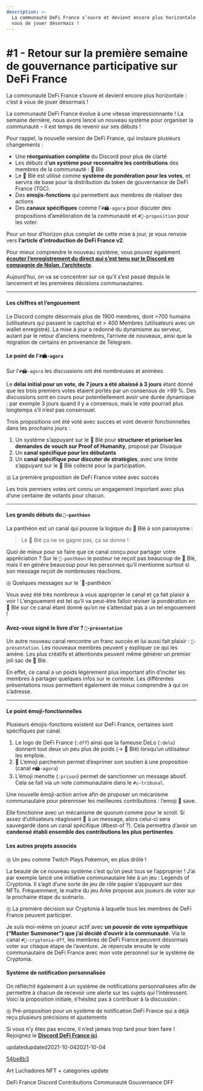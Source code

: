 ```yaml
---
description: >-
  La communauté DeFi France s’ouvre et devient encore plus horizontale : c’est à
  vous de jouer désormais !
---
```


# #1 - Retour sur la première semaine de gouvernance participative sur DeFi France

La communauté DeFi France s’ouvre et devient encore plus horizontale : c’est à vous de jouer désormais !

La communauté DeFi France évolue à une vitesse impressionnante ! La semaine dernière, nous avons lancé un nouveau système pour organiser la communauté – il est temps de revenir sur ses débuts !

Pour rappel, la nouvelle version de DeFi France, qui instaure plusieurs changements :

* Une **réorganisation complète** du Discord pour plus de clarté
* Les débuts d’**un système pour reconnaître les contributions** des membres de la communauté : 🌾 Blé
* Le 🌾 Blé est utilisé comme **système de pondération pour les votes**, et servira de base pour la distribution du token de gouvernance de DeFi France (TGC).
* Des **emojis-fonctions** qui permettent aux membres de réaliser des actions
* Des **canaux spécifiques** comme l'`#🏟-agora` pour discuter des propositions d’amélioration de la communauté et `#📜-proposition` pour les voter.

Pour un tour d’horizon plus complet de cette mise à jour, je vous renvoie vers **l’article d’introduction de DeFi France v2**.

Pour mieux comprendre le nouveau système, vous pouvez également [**écouter l’enregistrement du direct qui s’est tenu sur le Discord en compagnie de Nolan, l’architecte**](https://www.youtube.com/watch?v=fMpYQYXBrfA).

Aujourd’hui, on va se concentrer sur ce qu’il s’est passé depuis le lancement et les premières décisions communautaires.

***

#### Les chiffres et l’engouement <a href="les-chiffres-et-lengouement" id="les-chiffres-et-lengouement"></a>

Le Discord compte désormais plus de 1900 membres, dont >700 humains (utilisateurs qui passent le captcha) et > 400 Membres (utilisateurs avec un wallet enregistré). La mise à jour a redonné du dynamisme au serveur, autant par le retour d’anciens membres, l’arrivée de nouveaux, ainsi que la migration de certains en provenance de Telegram.

#### Le point de l'`#🏟-agora` <a href="le-point-de-l-agora" id="le-point-de-l-agora"></a>

Sur l'`#🏟-agora` les discussions ont été nombreuses et animées.

Le **délai initial pour un vote, de 7 jours a été abaissé à 3 jours** étant donné que les trois premiers votes étaient portés par un consensus de >99 %. Des discussions sont en cours pour potentiellement avoir une durée dynamique : par exemple 3 jours quand il y a consensus, mais le vote pourrait plus longtemps s’il n’est pas consensuel.

Trois propositions ont été voté avec succès et vont devenir fonctionnelles dans les prochains jours :

1. Un système s’appuyant sur le 🌾 Blé pour **structurer et prioriser les demandes de vouch sur Proof of Humanity**, proposé par Disiaque
2. Un **canal spécifique pour les débutants**
3. Un **canal spécifique pour discuter de stratégies**, avec une limite s’appuyant sur le 🌾 Blé collecté pour la participation.

◎ La première proposition de DeFi France votée avec succès

Les trois permiers votes ont connu un engagement important avec plus d’une centaine de votants pour chacun.

***

#### Les grands débuts du `🏅-panthéon` <a href="les-grands-debuts-du-pantheon" id="les-grands-debuts-du-pantheon"></a>

La panthéon est un canal qui pousse la logique du 🌾 Blé à son paroxysme :

> Le 🌾 Blé ça ne se gagne pas, ça se donne !

Quoi de mieux pour se faire que ce canal conçu pour partager votre appréciation ? Sur le `🏅-panthéon` le posteur ne reçoit pas beaucoup de 🌾 Blé, mais il en génère beaucoup pour les personnes qu’il mentionne surtout si son message reçoit de nombreuses réactions.

◎ Quelques messages sur le \`🏅-panthéon\`

Vous avez été très nombreux à vous approprier le canal et ça fait plaisir à voir ! L’engouement est tel qu’il va peut-être falloir réviser la pondération en 🌾 Blé sur ce canal étant donné qu’on ne s’attendait pas à un tel engouement !

#### Avez-vous signé le livre d’or ? `🙍-présentation` <a href="avez-vous-signe-le-livre-dor-presentation" id="avez-vous-signe-le-livre-dor-presentation"></a>

Un autre nouveau canal rencontre un franc succès et lui aussi fait plaisir : `🙍-présentation`. Les nouveaux membres peuvent y expliquer ce qui les amène. Les plus créatifs et attentionés peuvent même générer un premier joli sac de 🌾 Blé.

En effet, ce canal a un poids légèrement plus important afin d’inciter les membres à partager quelques infos sur le contexte. Les différentes présentations nous permettent également de mieux comprendre à qui on s’adresse.

***

#### Le point émoji-fonctionnelles <a href="le-point-emoji-fonctionnelles" id="le-point-emoji-fonctionnelles"></a>

Plusieurs émojis-fonctions existent sur DeFi France, certaines sont spécifiques par canal.

1. Le logo de DeFi France (`:dff`) ainsi que la fameuse DeLo (`:delo`) donnent tout deux un peu plus de poids (→ 🌾 Blé) lorsqu’un utilisateur les emploie.
2. 📜 L’emoji parchemin permet d’exprimer son soutien à une proposition (canal `#🏟-agora`)
3. L’émoji menotte (`:prison`) permet de sanctionner un message abusif. Cela se fait via un vote communautaire dans le `#⚖-tribunal`.

Une nouvelle émoji-action arrive afin de proposer un mécanisme communautaire pour pérenniser les meilleures contributions : l’emoji 💾 save.

Elle fonctionne avec un mécanisme de quorum comme pour le scroll. Si assez d’utilisateurs réagissent 💾 à un message, alors celui-ci sera sauvegardé dans un canal spécifique (#best-of ?). Cela permettra d’avoir un **condensé établi ensemble des contributions les plus pertinentes**.

#### Les autres projets associés <a href="les-autres-projets-associes" id="les-autres-projets-associes"></a>

◎ Un peu comme Twitch Plays Pokemon, en plus drôle !

La beauté de ce nouveau système c’est qu’on peut tous se l’approprier ! J’ai par exemple lancé une initiative communautaire liée à un jeu : Legends of Cryptonia. Il s’agit d’une sorte de jeu de rôle papier s’appuyant sur des NFTs. Fréquemment, le maitre du jeu Arke propose aux joueurs de voter sur la prochaine étape du scénario.

◎ La première décision sur Cryptonia à laquelle tous les membres de DeFi France peuvent participer.

Je suis moi-même un joueur actif avec **un pouvoir de vote sympathique (“Master Summoner”) que j’ai décidé d’ouvrir à la communauté**. Via le canal `#🎲-cryptonia-dff`, les membres de DeFi France peuvent désormais voter sur chaque étape de l’aventure. Je répercute ensuite le vote communautaire de DeFi France avec mon vote personnel sur le système de Cryptonia.

#### Système de notification personnalisée <a href="systeme-de-notification-personnalisee" id="systeme-de-notification-personnalisee"></a>

On réfléchit également à un système de notifications personnalisées afin de permettre à chacun de recevoir une alerte sur les sujets qui l’intéressent. Voici la proposition initiale, n’hésitez pas à contribuer à la discussion :

◎ Pré-proposition pour un système de notification DeFi France qui a déjà reçu plusieurs précisions et ajustements

Si vous n’y êtes pas encore, il n’est jamais trop tard pour bien faire ! Rejoignez le [**Discord DeFi France ici**](https://discord.gg/3bWZcK2).

updatedupdated2021-10-042021-10-04

[54be8b3](https://github.com/TokenBrice/blog/commit/54be8b330118a5aac0a4fd5ed752ff3ff720d6df)

Art Luchadores NFT + categories update

DeFi France Discord Contributions Communauté Gouvernance DFF

